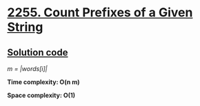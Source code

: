 # [2255. Count Prefixes of a Given String](https://leetcode.com/problems/count-prefixes-of-a-given-string)

## [Solution code](https://github.com/alexengrig/leetcode/blob/main/src/main/java/dev/alexengrig/leetcode/_2255_count_prefixes_of_given_string/Solution.java)

_m = |words[i]|_

**Time complexity: O(n m)**

**Space complexity: O(1)**
